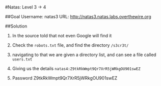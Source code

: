#Natas: Level 3 -> 4

##Goal
Username: natas3
URL:      http://natas3.natas.labs.overthewire.org

##Solution
1. In the source told that not even Google will find it

2. Check the `robots.txt` file, and find the directory `/s3cr3t/`

3. navigating to that we are given a directory list, and can see a file called `users.txt`

4. Giving us the details `natas4:Z9tkRkWmpt9Qr7XrR5jWRkgOU901swEZ`

5. Password Z9tkRkWmpt9Qr7XrR5jWRkgOU901swEZ
